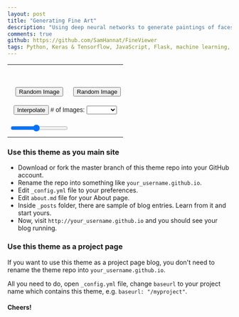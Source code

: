```yaml
---
layout: post
title: "Generating Fine Art"
description: "Using deep neural networks to generate paintings of faces."
comments: true
github: https://github.com/SamHannat/FineViewer
tags: Python, Keras & Tensorflow, JavaScript, Flask, machine learning, data visualization, 
---
```

 

<script
  src="https://code.jquery.com/jquery-3.4.1.min.js"
  integrity="sha256-CSXorXvZcTkaix6Yvo6HppcZGetbYMGWSFlBw8HfCJo="
  crossorigin="anonymous"></script>

<script src="{{ base.url | prepend: site.url}}/assets/js/fineart.js" crossorigin="anonymous"></script>


<style type="text/css" onload="initialSetup()">

.tg  {border-collapse:collapse;border-spacing:0; border:none !important;}
.tg td{font-family:Arial, sans-serif;font-size:14px;padding:10px 5px;overflow:hidden;word-break:normal;border:none !important;}
.tg th{font-family:Arial, sans-serif;font-size:14px;font-weight:normal;padding:10px 5px;overflow:hidden;word-break:normal;border:none !important;}
.tg .tg-c3ow{text-align:center;vertical-align:top;border:none !important;}
#interpolationNum {display:inline-block;width:4em; padding-left:5em;}
</style>
<table class="tg">
  <tr>
    <th class="tg-c3ow"><img id="leftimage" src=""/></th>
    <th class="tg-c3ow"><img id="rightimage" src=""/></th>
  </tr>
  <tr>
    <td class="tg-c3ow" colspan="2"><img id="interpolation" src=""/></td>
  </tr>
  <tr>
    <td class="tg-c3ow"><button onclick="getRandomFace(setLeft)">Random Image</button></td>
    <td class="tg-c3ow"><button onclick="getRandomFace(setRight)">Random Image</button></td>
  </tr>
  <tr>
    <td class="tg-c3ow" colspan="2">
    	<button onclick="interpolation(setInterpolation)">Interpolate</button> 
    	# of Images: <select value="10" id="interpolationNum">
    		<option>3</option>
    		<option>4</option>
    		<option>5</option>
    		<option>6</option>
    		<option>7</option>
    		<option>8</option>
    		<option>9</option>
    		<option selected>10</option>
    		<option>11</option>
    		<option>12</option>
    		<option>13</option>
    		<option>14</option>
    		<option>15</option>
    	</select>
    </td>
  </tr>
  <tr>
  	<td><input type="range" min="1" max="10" value="5"></td>
  </tr>
</table>

### Use this theme as you main site

- Download or fork the master branch of this theme repo into your GitHub account.
- Rename the repo into something like `your_username.github.io`.
- Edit `_config.yml` file to your preferences.
- Edit `about.md` file for your About page.
- Inside `_posts` folder, there are sample of blog entries. Learn from it and start yours.
- Now, visit `http://your_username.github.io` and you should see your blog running.

### Use this theme as a project page

If you want to use this theme as a project page blog, you don't need to rename the theme repo into `your_username.github.io`.

All you need to do, open `_config.yml` file, change `baseurl` to your project name which contains this theme, e.g. `baseurl: "/myproject"`.

#### Cheers!
